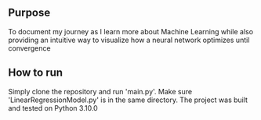 ## Purpose
To document my journey as I learn more about Machine Learning while also providing an intuitive way to visualize how a neural network optimizes until convergence

## How to run
Simply clone the repository and run 'main.py'. Make sure 'LinearRegressionModel.py' is in the same directory. The project was built and tested on Python 3.10.0